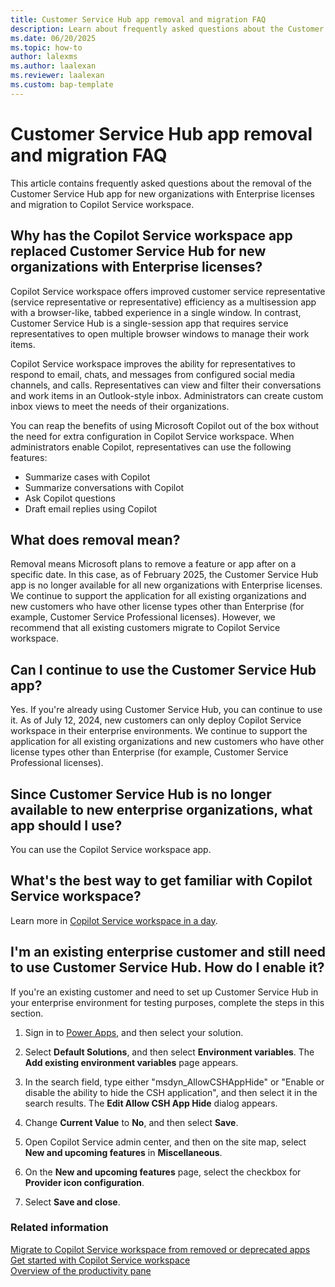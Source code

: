 ```yaml
---
title: Customer Service Hub app removal and migration FAQ
description: Learn about frequently asked questions about the Customer Service Hub app removal and migration to Copilot Service workspace.
ms.date: 06/20/2025
ms.topic: how-to
author: lalexms
ms.author: laalexan
ms.reviewer: laalexan
ms.custom: bap-template
---
```


# Customer Service Hub app removal and migration FAQ

This article contains frequently asked questions about the removal of the Customer Service Hub app for new organizations with Enterprise licenses and migration to Copilot Service workspace.

## Why has the Copilot Service workspace app replaced Customer Service Hub for new organizations with Enterprise licenses?

Copilot Service workspace offers improved customer service representative (service representative or representative) efficiency as a multisession app with a browser-like, tabbed experience in a single window. In contrast, Customer Service Hub is a single-session app that requires service representatives to open multiple browser windows to manage their work items.

Copilot Service workspace improves the ability for representatives to respond to email, chats, and messages from configured social media channels, and calls. Representatives can view and filter their conversations and work items in an Outlook-style inbox. Administrators can create custom inbox views to meet the needs of their organizations.

You can reap the benefits of using Microsoft Copilot out of the box without the need for extra configuration in Copilot Service workspace. When administrators enable Copilot, representatives can use the following features:
 
 - Summarize cases with Copilot
 - Summarize conversations with Copilot
 - Ask Copilot questions
 - Draft email replies using Copilot

## What does removal mean?

Removal means Microsoft plans to remove a feature or app after on a specific date. In this case, as of February 2025, the Customer Service Hub app is no longer available for all new organizations with Enterprise licenses. We continue to support the application for all existing organizations and new customers who have other license types other than Enterprise (for example, Customer Service Professional licenses). However, we recommend that all existing customers migrate to Copilot Service workspace.

## Can I continue to use the Customer Service Hub app?

Yes. If you're already using Customer Service Hub, you can continue to use it. As of July 12, 2024, new customers can only deploy Copilot Service workspace in their enterprise environments. We continue to support the application for all existing organizations and new customers who have other license types other than Enterprise (for example, Customer Service Professional licenses).

## Since Customer Service Hub is no longer available to new enterprise organizations, what app should I use?

You can use the Copilot Service workspace app.

## What's the best way to get familiar with Copilot Service workspace?

Learn more in [Copilot Service workspace in a day](https://go.microsoft.com/fwlink/?linkid=2300097).

## I'm an existing enterprise customer and still need to use Customer Service Hub. How do I enable it?

If you're an existing customer and need to set up Customer Service Hub in your enterprise environment for testing purposes, complete the steps in this section.

1. Sign in to [Power Apps](https://go.microsoft.com/fwlink/p/?linkid=2142083), and then select your solution.

1. Select **Default Solutions**, and then select **Environment variables**. The **Add existing environment variables** page appears.

1. In the search field, type either "msdyn_AllowCSHAppHide" or "Enable or disable the ability to hide the CSH application", and then select it in the search results. The **Edit Allow CSH App Hide** dialog appears.

1. Change **Current Value** to **No**, and then select **Save**.

1. Open Copilot Service admin center, and then on the site map, select **New and upcoming features** in **Miscellaneous**.

1. On the **New and upcoming features** page, select the checkbox for **Provider icon configuration**.

1. Select **Save and close**.
 
### Related information
[Migrate to Copilot Service workspace from removed or deprecated apps](migrate-to-csw.md)  
[Get started with Copilot Service workspace](../implement/csw-overview.md)  
[Overview of the productivity pane](../use/csw-productivity-pane.md)
